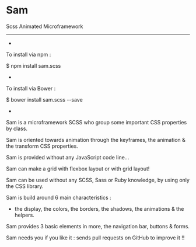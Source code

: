 # Sam
Scss Animated Microframework
****************************

*

To install via npm :

$ npm install sam.scss

*

To install via Bower :

$ bower install sam.scss --save

*

Sam is a microframework SCSS who group some important CSS properties by class.

Sam is oriented towards animation through the keyframes, the animation & the transform CSS properties.

Sam is provided without any JavaScript code line...

Sam can make a grid with flexbox layout or with grid layout!

Sam can be used without any SCSS, Sass or Ruby knowledge, by using only the CSS library.

Sam is build around 6 main characteristics :
- the display, the colors, the borders, the shadows, the animations & the helpers.

Sam provides 3 basic elements in more, the navigation bar, buttons & forms.

Sam needs you if you like it : sends pull requests on GitHub to improve it !!

